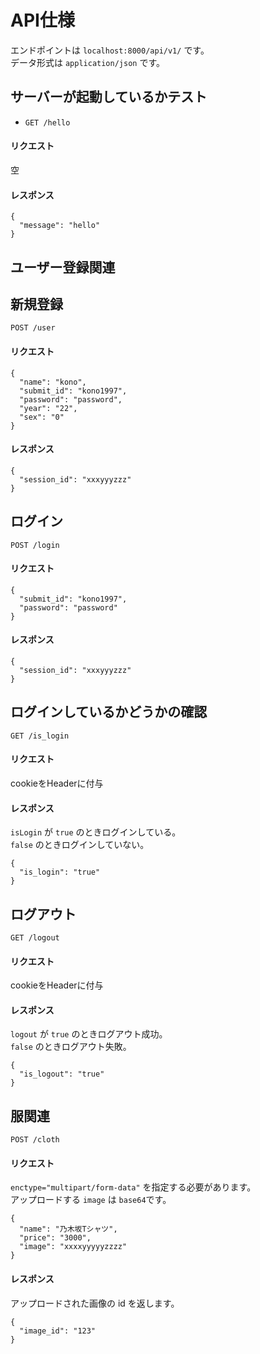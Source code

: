 # API仕様
エンドポイントは `localhost:8000/api/v1/` です。  
データ形式は `application/json` です。

## サーバーが起動しているかテスト
- `GET /hello`  
#### リクエスト
空
#### レスポンス
```
{
  "message": "hello"
}
```

## ユーザー登録関連

## 新規登録
`POST /user`
  
#### リクエスト
```
{
  "name": "kono",
  "submit_id": "kono1997",
  "password": "password",
  "year": "22",
  "sex": "0"
}
```
#### レスポンス
```
{
  "session_id": "xxxyyyzzz"
}
```

## ログイン
`POST /login`  
#### リクエスト
```
{
  "submit_id": "kono1997",
  "password": "password"
}
```
#### レスポンス
```
{
  "session_id": "xxxyyyzzz"
}
```

## ログインしているかどうかの確認
`GET /is_login`  
#### リクエスト
cookieをHeaderに付与
#### レスポンス
`isLogin` が `true` のときログインしている。  
`false` のときログインしていない。
```
{
  "is_login": "true"
}
```

## ログアウト
`GET /logout`  
#### リクエスト
cookieをHeaderに付与
#### レスポンス
`logout` が `true` のときログアウト成功。  
`false` のときログアウト失敗。
```
{
  "is_logout": "true"
}
```

## 服関連
`POST /cloth`  
#### リクエスト
`enctype="multipart/form-data"` を指定する必要があります。  
アップロードする `image` は `base64`です。
```
{
  "name": "乃木坂Tシャツ",
  "price": "3000",
  "image": "xxxxyyyyyzzzz"
}
```
#### レスポンス
アップロードされた画像の id を返します。
```
{
  "image_id": "123"
}
```
